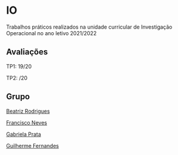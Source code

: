 # IO

Trabalhos práticos realizados na unidade curricular de Investigação Operacional no ano letivo 2021/2022

## Avaliações

TP1: 19/20

TP2: /20

## Grupo

[Beatriz Rodrigues](https://github.com/beasrodrigues24)

[Francisco Neves](https://github.com/franl08)

[Gabriela Prata](https://github.com/GabrielaPrata)

[Guilherme Fernandes](https://github.com/zer0-5)
